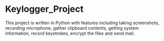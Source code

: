 # Keylogger_Project
This project is written in Python with features including taking screenshots, recording microphone, gather clipboard contents, getting system information, record keystrokes, encrypt the files and send mail.
